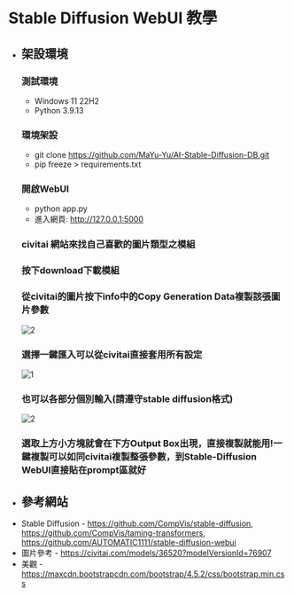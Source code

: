 # Stable Diffusion WebUI 教學

* ## 架設環境
    ### 測試環境 
    - Windows 11 22H2
    - Python 3.9.13
    ### 環境架設
    - git clone https://github.com/MaYu-Yu/AI-Stable-Diffusion-DB.git
    - pip freeze > requirements.txt
    ### 開啟WebUI
    - python app.py
    - 進入網頁: http://127.0.0.1:5000
    ### civitai 網站來找自己喜歡的圖片類型之模組
    ### 按下download下載模組
    ### 從civitai的圖片按下info中的Copy Generation Data複製該張圖片參數
  ![2](https://github.com/MaYu-Yu/AI-Stable-Diffusion-DB/assets/59922656/d0783a1f-8c83-48ad-9df0-f80c42f477e1)
    ### 選擇一鍵匯入可以從civitai直接套用所有設定
  ![1](https://github.com/MaYu-Yu/AI-Stable-Diffusion-DB/assets/59922656/99904731-3168-4f72-991c-446d2c7d0702)
    ### 也可以各部分個別輸入(請遵守stable diffusion格式)
  ![2](https://github.com/MaYu-Yu/AI-Stable-Diffusion-DB/assets/59922656/d9abd898-0d07-4beb-a097-a13aaccb9147)
    ### 選取上方小方塊就會在下方Output Box出現，直接複製就能用!一鍵複製可以如同civitai複製整張參數，到Stable-Diffusion WebUI直接貼在prompt區就好
* ## 參考網站
- Stable Diffusion - https://github.com/CompVis/stable-diffusion, https://github.com/CompVis/taming-transformers, https://github.com/AUTOMATIC1111/stable-diffusion-webui
- 圖片參考 - https://civitai.com/models/36520?modelVersionId=76907
- 美觀 - https://maxcdn.bootstrapcdn.com/bootstrap/4.5.2/css/bootstrap.min.css
